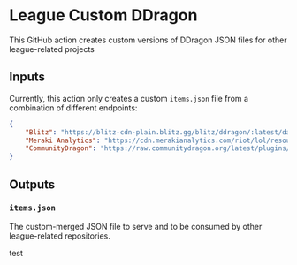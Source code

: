 # League Custom DDragon

This GitHub action creates custom versions of DDragon JSON files for other league-related projects

## Inputs

Currently, this action only creates a custom `items.json` file from a combination of different endpoints:

```json
{
    "Blitz": "https://blitz-cdn-plain.blitz.gg/blitz/ddragon/:latest/data/en_US/items.json",
    "Meraki Analytics": "https://cdn.merakianalytics.com/riot/lol/resources/latest/en-US/items.json",
    "CommunityDragon": "https://raw.communitydragon.org/latest/plugins/rcp-be-lol-game-data/global/default/v1/items.json"
}
```

## Outputs

### `items.json`

The custom-merged JSON file to serve and to be consumed by other league-related repositories.

test
